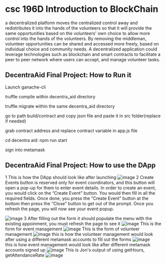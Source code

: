 # csc 196D Introduction to BlockChain

a decentralized platform moves the centralized control away and redistributes it into the hands of the volunteers so that it will provide the same opportunities based on the volunteers' own choice to allow more control into the hands of the volunteers. By removing the middleman, volunteer opportunities can be shared and accessed more freely, based on individual choice and community needs. A decentralized application could leverage technologies such as blockchain and smart contracts to facilitate a peer to peer network where users can accept, and manage volunteer tasks. 

##  DecentraAid Final Project: How to Run it

Launch ganache-cli

truffle compile within decentra_aid directory

truffle migrate within the same decentra_aid directory

go to path build/contract and copy json file and paste it in src folder(replace if needed)

grab contract address and replace contract variable in app.js file

cd decentra aid: npm run start

sign into metamask

##  DecentraAid Final Project: How to use the DApp
 1 This is how the DApp should look like after launching
![image](https://github.com/user-attachments/assets/a4986832-69a8-4bc8-a8eb-ac14baa08812)
 2 Create Events button is reserved only for event coordinators, and this button will open a pop-up for them to enter event details. In order to create an event, you would click on the “Create Event” button. You would then fill in all the required fields. Once done, you press the “Create Event” button at the bottom then press the “Close” button to get out of the prompt. Once you refresh the page, you will now see your event popup.

![image](https://github.com/user-attachments/assets/460ee41e-3374-440f-890b-85970cc8c71e)
 3 After filling out the form it should populate the menu with the existing appoinment, you must refresh the page to see it
![image](https://github.com/user-attachments/assets/c197c127-a6e8-4cdb-bb83-2418c9499498)
This is the form for event management
![image](https://github.com/user-attachments/assets/b9e2e985-3508-43da-a0e8-99d2df6018fe)
This is the form of volunteer management 
![image](https://github.com/user-attachments/assets/e6f5686e-4f14-4229-a66c-cc3605cb2748)
this is how the volunteer management would look after using a different metamask accounts to fill out the forms
![image](https://github.com/user-attachments/assets/5da18b6b-101c-477a-88c2-c20ef4a46039) <br>
this is how event management would look like after different metamask accounts signed up
![image](https://github.com/user-attachments/assets/4a3d54a7-7d59-43bf-be0a-cd94560fda11)
This is Jon's output of using getHours, getAttendanceRate
![image](https://github.com/user-attachments/assets/aad6b48e-1d61-4a5c-8a85-f6036cc15fca)

